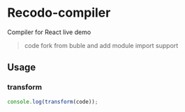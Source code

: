 # Recodo-compiler

Compiler for React live demo

> code fork from buble and add module import support

## Usage

### transform

```js
console.log(transform(code));
```
